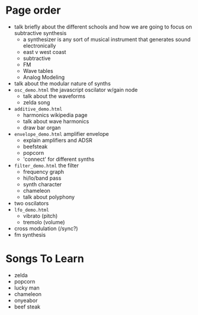 # Page order
- talk briefly about the different schools and how we are going to focus on
  subtractive synthesis
  - a synthesizer is any sort of musical instrument that generates sound electronically
  - east v west coast
  - subtractive
  - FM
  - Wave tables
  - Analog Modeling
- talk about the modular nature of synths
- `osc_demo.html` the javascript oscilator w/gain node
  - talk about the waveforms
  - zelda song
- `additive_demo.html`
  - harmonics wikipedia page
  - talk about wave harmonics
  - draw bar organ
- `envelope_demo.html` amplifier envelope
  - explain amplifiers and ADSR
  - beefsteak
  - popcorn
  - 'connect' for different synths
- `filter_demo.html` the filter
  - frequency graph
  - hi/lo/band pass
  - synth character
  - chameleon
  - talk about polyphony
- two oscilators
- `lfo_demo.html`
   - vibrato (pitch)
   - tremolo (volume)
- cross modulation (/sync?)
- fm synthesis

# Songs To Learn
- zelda
- popcorn
- lucky man
- chameleon
- onyeabor
- beef steak

